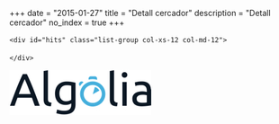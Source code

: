 +++
date        = "2015-01-27"
title       = "Detall cercador"
description = "Detall cercador"
no_index    = true
+++
<link href="/css/cercador.css" rel="stylesheet" type="text/css" />

<section class="rslt" id="cercador_text">

<div class="row">

    <div id="hits" class="list-group col-xs-12 col-md-12">
        
    </div>

</div>

</section>

<!-- TEMPLATES -->
<script type="text/html" id="hit-template">
    <h1 class="hidden title_detail">{{title}}</h1>

    <table class='fitxa_detall col-xs-12 col-md-12'>
        <tbody>
            <tr><th colspan='2'>Dades de l'ENS</th></tr>
            {{#dades}}
            <tr><td class='col-md-4'>{{key}}</td><td>{{value}}</td></tr>
            {{/dades}}
        </tbody>
    </table>

    {{#detall_de_partícips.length}}
    <table class='fitxa_detall col-xs-12 col-md-12'>
        <tbody>
            <tr><th colspan='2'>Partíceps</th></tr>
            {{#detall_de_partícips}}
                {{#.}}
                <tr><td class='col-md-4'>{{key}}</td><td>{{value}}</td></tr>
                {{/.}}
                <tr><td colspan='2' class='nested_background'></td></tr>                
            {{/detall_de_partícips}}
        </tbody>
    </table>
    {{/detall_de_partícips.length}}

    {{#membres_òrgan_de_govern.length}}
    <table class='fitxa_detall col-xs-12 col-md-12'>
        <tbody>
            <tr><th colspan='2'>Membres dels òrgans de govern</th></tr>
            {{#membres_òrgan_de_govern}}
                {{#.}}
                <tr><td class='col-md-4'>{{key}}</td><td>{{value}}</td></tr>
                {{/.}}
                <tr><td colspan='2' class='nested_background'></td></tr>                
            {{/membres_òrgan_de_govern}}
        </tbody>
    </table>
    {{/membres_òrgan_de_govern.length}}

    {{#persones_òrgan_de_govern.length}}
    <table class='fitxa_detall col-xs-12 col-md-12'>
        <tbody>
            <tr><th colspan='2'>Persones òrgan de govern</th></tr>
            {{#persones_òrgan_de_govern}}
                {{#.}}
                <tr><td class='col-md-4'>{{key}}</td><td>{{value}}</td></tr>
                {{/.}}
                <tr><td colspan='2' class='nested_background'></td></tr>                
            {{/persones_òrgan_de_govern}}
        </tbody>
    </table>
    {{/persones_òrgan_de_govern.length}}

    {{#persones_cons_adm_soc_mercantil.length}}
    <table class='fitxa_detall col-xs-12 col-md-12'>
        <tbody>
            <tr><th colspan='2'>Persones del consell d'administració</th></tr>
            {{#persones_cons_adm_soc_mercantil}}
                {{#.}}
                <tr><td class='col-md-4'>{{key}}</td><td>{{value}}</td></tr>
                {{/.}}
                <tr><td colspan='2' class='nested_background'></td></tr>                
            {{/persones_cons_adm_soc_mercantil}}
        </tbody>
    </table>
    {{/persones_cons_adm_soc_mercantil.length}}

    {{#dades_registrals.length}}
    <table class='fitxa_detall col-xs-12 col-md-12'>
        <tbody>
            <tr><th colspan='2'>Dades registrals</th></tr>
            {{#dades_registrals}}
                {{#.}}
                <tr><td class='col-md-4'>{{key}}</td><td>{{value}}</td></tr>
                {{/.}}
                <tr><td colspan='2' class='nested_background'></td></tr>                
            {{/dades_registrals}}
        </tbody>
    </table>
    {{/dades_registrals.length}}

</script>

<script type="text/html" id="no-results-template">
    <div id="no-results-message">
      <p>Aquest ENS no existeix</p>
      <!--a href="." class='clear-all'>Neteja la cerca</a-->
    </div>
</script>

<!-- /TEMPLATES -->

<div id="logo-algolia">
    <img src="/images/algolia/Algolia_logo_bg-white.jpg" alt="Logo Algolia" />
</div>

<script src="//cdnjs.cloudflare.com/ajax/libs/showdown/1.4.2/showdown.min.js"></script>
<script src="//cdn.jsdelivr.net/instantsearch.js/1/instantsearch.min.js"></script>
<script src="../app.js"></script>
<style>
.fitxa_detall td{
    vertical-align: top;
}
.fitxa_detall tr td:first-child{
  font-weight: bold;
}
.nested_background{
    background-color: #ddd;
}
</style>
